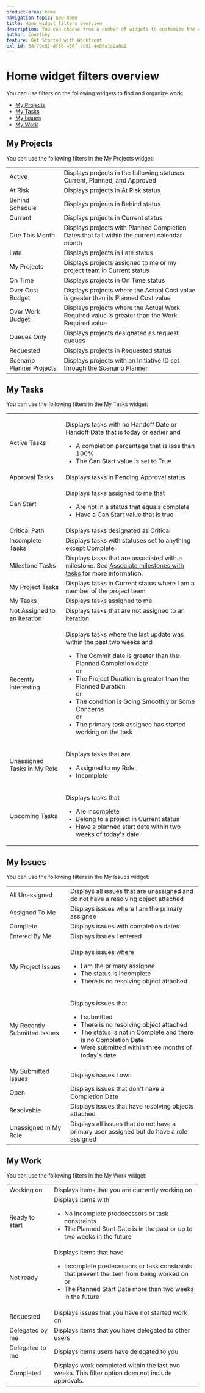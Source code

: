 ```yaml
---
product-area: home
navigation-topic: new-home
title: Home widget filters overview
description: You can choose from a number of widgets to customize the content that appears on your Home page. These widgets can be resized and arranged on your Home page.
author: Courtney
feature: Get Started with Workfront
exl-id: 58f79e81-df6b-456f-9e91-4e00a1c2a8a2
---
```

# Home widget filters overview

You can use filters on the following widgets to find and organize work:

* [My Projects](#my-projects)
* [My Tasks](#my-tasks)
* [My Issues](#my-issues)
* [My Work](#my-work)

## My Projects

You can use the following filters in the My Projects widget:

<table>
  <tr>
    <td>Active</td>
    <td>Displays projects in the following statuses: Current, Planned, and Approved </td>
  </tr>
  <tr>
    <td>At Risk</td>
    <td>Displays projects in At Risk status </td>
  </tr>
  <tr>
    <td>Behind Schedule</td>
    <td>Displays projects in Behind status</td>
  </tr>
  <tr>
    <td>Current</td>
    <td>Displays projects in Current status </td>
  </tr>
  <tr>
    <td>Due This Month</td>
    <td>Displays projects with Planned Completion Dates that fall within the current calendar month</td>
  </tr>
  <tr>
    <td>Late</td>
    <td>Displays projects in Late status</td>
  </tr>
  <tr>
    <td>My Projects</td>
    <td>Displays projects assigned to me or my project team in Current status</td>
  </tr>
  <tr>
    <td>On Time</td>
    <td>Displays projects in On Time status</td>
  </tr>
  <tr>
    <td>Over Cost Budget</td>
    <td>Displays projects where the Actual Cost value is greater than its Planned Cost value</td>
  </tr>
  <tr>
    <td>Over Work Budget</td>
    <td>Displays projects where the Actual Work Required value is greater than the Work Required value</td>
  </tr>
  <tr>
    <td>Queues Only</td>
    <td>Displays projects designated as request queues</td>
  </tr>
  <tr>
    <td>Requested</td>
    <td>Displays projects in Requested status</td>
  </tr>
  <tr>
    <td>Scenario Planner Projects</td>
    <td>Displays projects with an Initiative ID set through the Scenario Planner</td>
  </tr>
</table>

## My Tasks

You can use the following filters in the My Tasks widget: 

<table>
  <tr>
    <td>Active Tasks</td>
    <td><p>Displays tasks with no Handoff Date or Handoff Date that is today or earlier and</p>
<ul>
  <li>A completion percentage that is less than 100%</li>
  <li>The Can Start value is set to True</li>
</ul>
</td>
  </tr>
   <!-- <tr>
    <td>All Unassigned Tasks</td>
    <td></td>
  </tr> -->
  <tr>
    <td>Approval Tasks</td>
    <td>Displays tasks in Pending Approval status</td>
  </tr>
  <tr>
    <td>Can Start</td>
    <td><p>Displays tasks assigned to me that</p>
<ul>
  <li>Are not in a status that equals complete</li>
  <li>Have a Can Start value that is true</li>
</ul>
</td>
  </tr>
  <tr>
    <td>Critical Path</td>
    <td>Displays tasks designated as Critical</td>
  </tr>
  <tr>
    <td>Incomplete Tasks</td>
    <td>Displays tasks with statuses set to anything except Complete</td>
  </tr>
  <tr>
    <td>Milestone Tasks</td>
    <td>Displays tasks that are associated with a milestone. See <a href="/help/quicksilver/manage-work/tasks/manage-tasks/associate-milestones-with-tasks.md">Associate milestones with tasks</a> for more information.
</td>
  </tr>
  <tr>
    <td>My Project Tasks</td>
    <td>Displays tasks in Current status where I am a member of the project team </td>
  </tr>
    <tr>
    <td>My Tasks</td>
    <td>Displays tasks assigned to me</td>
  </tr>
  <tr>
    <td>Not Assigned to an Iteration</td>
    <td>Displays tasks that are not assigned to an iteration</td>
  </tr>
  <tr>
    <td>Recently Interesting</td>
    <td><p>Displays tasks where the last update was within the past two weeks and</p>
<ul>
  <li>The Commit date is greater than the Planned Completion date</li>
  or
  <li>The Project Duration is greater than the Planned Duration</li>
  or
  <li>The condition is Going Smoothly or Some Concerns</li>
  or
  <li>The primary task assignee has started working on the task</li>
</ul>
</td>
  </tr>
  <tr>
    <td>Unassigned Tasks in My Role</td>
    <td><p>Displays tasks that are</p>
<ul>
  <li>Assigned to my Role</li>
  <li>Incomplete</li>
</ul>
</td>
  </tr>
  <tr>
    <td>Upcoming Tasks</td>
    <td><p>Displays tasks that</p>
<ul>
  <li>Are incomplete</li>
  <li>Belong to a project in Current status</li>
  <li>Have a planned start date within two weeks of today's date</li>
</ul>
</td>
  </tr>
</table>

## My Issues

You can use the following filters in the My Issues widget:

<table>
<tr>
    <td>All Unassigned</td>
    <td>Displays all issues that are unassigned and do not have a resolving object attached </td>
  </tr>
  <tr>
    <td>Assigned To Me</td>
    <td>Displays issues where I am the primary assignee</td>
  </tr>
  <tr>
    <td>Complete</td>
    <td>Displays issues with completion dates </td>
  </tr>
  <tr>
    <td>Entered By Me</td>
    <td>Displays issues I entered</td>
  </tr>
  <tr>
    <td>My Project Issues</td>
    <td><p>Displays issues where</p>
<ul>
  <li>I am the primary assignee</li>
  <li>The status is incomplete</li>
  <li>There is no resolving object attached</li>
</ul>
</td>
  </tr>
    <tr>
    <td>My Recently Submitted Issues</td>
    <td><p>Displays issues that</p>
<ul>
  <li>I submitted</li>
  <li>There is no resolving object attached</li>
  <li>The status is not in Complete and there is no Completion Date</li>
  <li>Were submitted within three months of today's date</li>
</ul>
</td>
  </tr>
    </tr>
    <tr>
    <td>My Submitted Issues</td>
    <td>Displays issues I own</td>
  </tr>
  <tr>
    <td>Open</td>
    <td>Displays issues that don't have a Completion Date</td>
  </tr>
  <tr>
    <td>Resolvable</td>
    <td>Displays issues that have resolving objects attached</td>
  </tr>
  <tr>
    <td>Unassigned In My Role</td>
    <td>Displays all issues that do not have a primary user assigned but do have a role assigned </td>
  </tr>
</table>

## My Work

You can use the following filters in the My Work widget:

<table>
  <tbody>
    <tr>
      <td>Working on</td>
      <td>Displays items that you are currently working on</td>
    </tr>
    <tr>
      <td>Ready to start</td>
      <td>Displays items with 
      <ul>
      <li>No incomplete predecessors or task constraints</li>
      <li>The Planned Start Date is in the past or up to two weeks in the future</li>
      </ul>
      </td>
    </tr>
    <tr>
      <td>Not ready</td>
      <td>Displays items that have
       <ul>
      <li>Incomplete predecessors or task constraints that prevent the item from being worked on</li>
      or
      <li>The Planned Start Date more than two weeks in the future</li>
      </ul>
       </td>
    </tr>
    <tr>
      <td>Requested</td>
      <td>Displays issues that you have not started work on</td>
    </tr>
    <tr>
      <td>Delegated by me</td>
      <td>Displays items that you have delegated to other users</td>
    </tr>
    <tr>
      <td>Delegated to me</td>
      <td>Displays items users have delegated to you</td>
    </tr>
    <tr>
      <td>Completed</td>
      <td>Displays work completed within the last two weeks. This filter option does not include approvals.</td>
    </tr>
  </tbody>
</table>